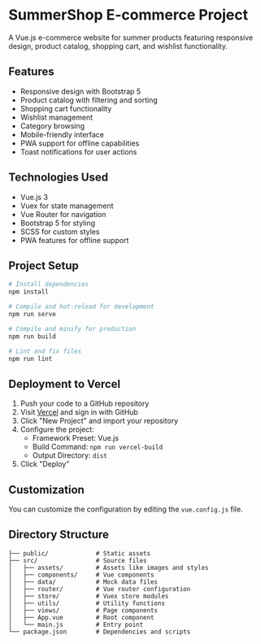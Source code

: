 # SummerShop E-commerce Project

A Vue.js e-commerce website for summer products featuring responsive design, product catalog, shopping cart, and wishlist functionality.

## Features

- Responsive design with Bootstrap 5
- Product catalog with filtering and sorting
- Shopping cart functionality
- Wishlist management
- Category browsing
- Mobile-friendly interface
- PWA support for offline capabilities
- Toast notifications for user actions

## Technologies Used

- Vue.js 3
- Vuex for state management
- Vue Router for navigation
- Bootstrap 5 for styling
- SCSS for custom styles
- PWA features for offline support

## Project Setup

```bash
# Install dependencies
npm install

# Compile and hot-reload for development
npm run serve

# Compile and minify for production
npm run build

# Lint and fix files
npm run lint
```

## Deployment to Vercel

1. Push your code to a GitHub repository
2. Visit [Vercel](https://vercel.com) and sign in with GitHub
3. Click "New Project" and import your repository
4. Configure the project:
   - Framework Preset: Vue.js
   - Build Command: `npm run vercel-build`
   - Output Directory: `dist`
5. Click "Deploy"

## Customization

You can customize the configuration by editing the `vue.config.js` file.

## Directory Structure

```
├── public/             # Static assets
├── src/                # Source files
│   ├── assets/         # Assets like images and styles
│   ├── components/     # Vue components
│   ├── data/           # Mock data files
│   ├── router/         # Vue router configuration
│   ├── store/          # Vuex store modules
│   ├── utils/          # Utility functions
│   ├── views/          # Page components
│   ├── App.vue         # Root component
│   └── main.js         # Entry point
└── package.json        # Dependencies and scripts
```
